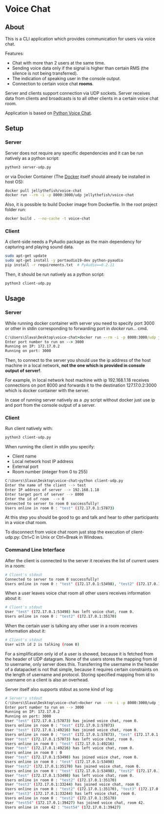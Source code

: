 # Voice Chat

## About
This is a CLI application which provides communication for users via voice chat.

Features:
+ Chat with more than 2 users at the same time.
+ Sending voice data only if the signal is higher than certain RMS (the silence is not being transferred). 
+ The indication of speaking user in the console output.
+ Connection to certain voice chat **rooms**.

Server and clients support connection via UDP sockets. Server receives data from clients and broadcasts is to all other
clients in a certain voice chat room.

Application is based on [Python Voice Chat](https://github.com/domage/soa-curriculum-2021/tree/main/examples/sockets-voice-chat).

## Setup

### Server 

Server does not require any specific dependencies and it can be run natively as a python script:
```bash
python3 server-udp.py
```
or via Docker Container (The [Docker](https://www.docker.com/products/docker-desktop) itself should already be installed in host OS):
```bash
docker pull jellythefish/voice-chat
docker run --rm -i -p 8000:3000/udp jellythefish/voice-chat
```

Also, it is possible to build Docker image from Dockerfile. In the root project folder run:
```bash
docker build . --no-cache -t voice-chat
```

### Client
A client-side needs a PyAudio package as the main dependency for capturing and playing sound data.

```bash
sudo apt-get update
sudo apt-get install -y portaudio19-dev python-pyaudio
pip install -r requirements.txt  # PyAudio==0.2.11
```

Then, it should be run natively as a python script:
```bash
python3 client-udp.py
```

## Usage

### Server

While running docker container with server you need to specify port 3000 or other in stdin corresponding to 
forwarding port in **docker run*...* cmd.
```cmd
C:\Users\Slava\Desktop\voice-chat>docker run --rm -i -p 8000:3000/udp jellythefish/voice-chat
Enter port number to run on --> 3000
Running on IP: 172.17.0.2
Running on port: 3000
```
Then, to connect to the server you should use the ip address of the host machine in a local network, **not the one which is provided in console output
of server!**.

For example, in local network host machine with ip 192.168.1.18 receives connections on port 8000 and forwards it to 
the destination 127.17.0.2:3000 which is docker container with the server.

In case of running server natively as a .py script without docker just use ip and port from the console output of a server.

### Client
Run client natively with:
```bash
python3 client-udp.py
```
When running the client in stdin you specify:
+ Client name
+ Local network host IP address
+ External port
+ Room number (integer from 0 to 255)
```bash
C:\Users\Slava\Desktop\voice-chat>python client-udp.py
Enter the name of the client --> test
Enter IP address of server --> 192.168.1.18
Enter target port of server --> 8000
Enter the id of room  --> 0
Connected to server to room 0 successfully!
Users online in room 0 : "test" (172.17.0.1:57873)
```

At this step you should be good to go and talk and hear to other participants in a voice chat room.

To disconnect from voice chat room just stop the execution of client-udp.py:
Ctrl+C in Unix or Ctrl+Break in Windows.

### Command Line Interface

After the client is connected to the server it receives the list of current users in a room:
```bash
# Client's stdout
Connected to server to room 0 successfully!
Users online in room 0 : "test" (172.17.0.1:53498), "test2" (172.17.0.1:35170)
```
When a user leaves voice chat room all other users receives information about it:
```bash
# Client's stdout
User "test" (172.17.0.1:53498) has left voice chat, room 0.
Users online in room 0 : "test2" (172.17.0.1:35170)
```
When the certain user is talking any other user in a room receives information about it:
```bash
# Client's stdout
User with id 2 is talking (room 0)
```
For a simplification only id of a user is showed, because it is fetched from the header of UDP datagram. None of the
users stores the mapping from id to username, only server does this. Transferring the username in the header of a datapacket
is not that simple, because it requires certain constraints on the length of username and protocol. Storing specified
mapping from id to username on a client is also an overhead.

Server itself also supports stdout as some kind of log:
```bash
# Server's stdout
C:\Users\Slava\Desktop\voice-chat>docker run --rm -i -p 8000:3000/udp jellythefish/voice-chat
Enter port number to run on --> 3000
Running on IP: 172.17.0.2
Running on port: 3000
User "test" (172.17.0.1:57873) has joined voice chat, room 0.
Users online in room 0 : "test" (172.17.0.1:57873)
User "test" (172.17.0.1:49216) has joined voice chat, room 0.
Users online in room 0 : "test" (172.17.0.1:57873), "test" (172.17.0.1:49216)
User "test" (172.17.0.1:57873) has left voice chat, room 0.
Users online in room 0 : "test" (172.17.0.1:49216)
User "test" (172.17.0.1:49216) has left voice chat, room 0.
Users online in room 0 : 0
User "test" (172.17.0.1:53498) has joined voice chat, room 0.
Users online in room 0 : "test" (172.17.0.1:53498)
User "test2" (172.17.0.1:35170) has joined voice chat, room 0.
Users online in room 0 : "test" (172.17.0.1:53498), "test2" (172.17.0.1:35170)
User "test" (172.17.0.1:53498) has left voice chat, room 0.
Users online in room 0 : "test2" (172.17.0.1:35170)
User "test3" (172.17.0.1:33244) has joined voice chat, room 0.
Users online in room 0 : "test2" (172.17.0.1:35170), "test3" (172.17.0.1:33244)
User "test3" (172.17.0.1:33244) has left voice chat, room 0.
Users online in room 0 : "test2" (172.17.0.1:35170)
User "test54" (172.17.0.1:39427) has joined voice chat, room 42.
Users online in room 42 : "test54" (172.17.0.1:39427)
```